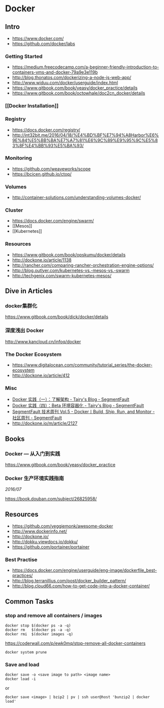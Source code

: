 # Docker


## Intro

- https://www.docker.com/
- https://github.com/docker/labs

### Getting Started

- https://medium.freecodecamp.com/a-beginner-friendly-introduction-to-containers-vms-and-docker-79a9e3e119b
- http://blog.thonatos.com/dockerizing-a-node-js-web-app/
- http://www.widuu.com/docker/userguide/index.html
- https://www.gitbook.com/book/yeasy/docker_practice/details
- https://www.gitbook.com/book/octowhale/doc2cn_docker/details

### [[Docker Installation]]

### Registry

- https://docs.docker.com/registry/
- http://int32bit.me/2016/04/18/%E4%BD%BF%E7%94%A8Harbor%E6%9E%84%E5%BB%BA%E7%A7%81%E6%9C%89%E9%95%9C%E5%83%8F%E4%BB%93%E5%BA%93/

### Monitoring

- https://github.com/weaveworks/scope
- https://bcicen.github.io/ctop/

### Volumes

- http://container-solutions.com/understanding-volumes-docker/

### Cluster

- https://docs.docker.com/engine/swarm/
- [[Mesos]]
- [[Kubernetes]]

### Resources

- https://www.gitbook.com/book/opskumu/docker/details
- http://dockone.io/article/1138
- http://rancher.com/comparing-rancher-orchestration-engine-options/
- http://blog.outlyer.com/kubernetes-vs.-mesos-vs.-swarm
- http://techgenix.com/swarm-kubernetes-mesos/


## Dive in Articles

### docker集群化

https://www.gitbook.com/book/dick/docker/details

### 深度浅出 Docker

http://www.kancloud.cn/infoq/docker

### The Docker Ecosystem

- https://www.digitalocean.com/community/tutorial_series/the-docker-ecosystem
- http://dockone.io/article/412

### Misc

- [Docker 实践（一）：了解架构 - Tairy's Blog - SegmentFault](https://segmentfault.com/a/1190000006448568)
- [Docker 实践（四）：Beta 环境容器化 - Tairy's Blog - SegmentFault](https://segmentfault.com/a/1190000006875435)
- [SegmentFault 技术周刊 Vol.5 - Docker丨Build, Ship, Run, and Monitor - 社区周刊 - SegmentFault](https://segmentfault.com/a/1190000006893394)
- http://dockone.io/m/article/2127


## Books

### Docker — 从入门到实践

https://www.gitbook.com/book/yeasy/docker_practice

### Docker 生产环境实践指南

*2016/07*

https://book.douban.com/subject/26825958/


## Resources

- https://github.com/veggiemonk/awesome-docker
- http://www.dockerinfo.net/
- http://dockone.io/
- http://dokku.viewdocs.io/dokku/
- https://github.com/portainer/portainer

### Best Practise

- https://docs.docker.com/engine/userguide/eng-image/dockerfile_best-practices/
- http://blog.terranillius.com/post/docker_builder_pattern/
- http://blog.cloud66.com/how-to-get-code-into-a-docker-container/


## Common Tasks

### stop and remove all containers / images

    docker stop $(docker ps -a -q)
    docker rm   $(docker ps -a -q)
    docker rmi  $(docker images -q)

https://coderwall.com/p/ewk0mq/stop-remove-all-docker-containers

    docker system prune

### Save and load

    docker save -o <save image to path> <image name>
    docker load -i

or

    docker save <image> | bzip2 | pv | ssh user@host 'bunzip2 | docker load'
